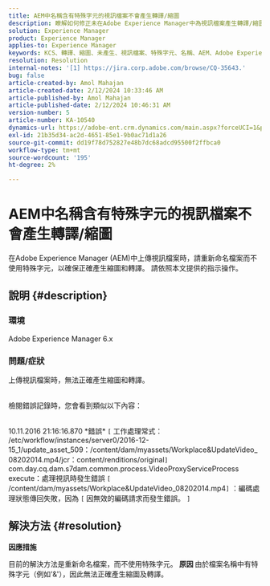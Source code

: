 ```yaml
---
title: AEM中名稱含有特殊字元的視訊檔案不會產生轉譯/縮圖
description: 瞭解如何修正未在Adobe Experience Manager中為視訊檔案產生轉譯/縮圖的問題。
solution: Experience Manager
product: Experience Manager
applies-to: Experience Manager
keywords: KCS、轉譯、縮圖、未產生、視訊檔案、特殊字元、名稱、AEM、Adobe Experience Manager
resolution: Resolution
internal-notes: '[1] https://jira.corp.adobe.com/browse/CQ-35643.'
bug: false
article-created-by: Amol Mahajan
article-created-date: 2/12/2024 10:33:46 AM
article-published-by: Amol Mahajan
article-published-date: 2/12/2024 10:46:31 AM
version-number: 5
article-number: KA-10540
dynamics-url: https://adobe-ent.crm.dynamics.com/main.aspx?forceUCI=1&pagetype=entityrecord&etn=knowledgearticle&id=2d5bf62d-92c9-ee11-9079-6045bd006b4b
exl-id: 21b35d34-ac2d-4651-85e1-9b0ac71d1a26
source-git-commit: dd19f78d752827e48b7dc68adcd95500f2ffbca0
workflow-type: tm+mt
source-wordcount: '195'
ht-degree: 2%

---
```


# AEM中名稱含有特殊字元的視訊檔案不會產生轉譯/縮圖


在Adobe Experience Manager (AEM)中上傳視訊檔案時，請重新命名檔案而不使用特殊字元，以確保正確產生縮圖和轉譯。 請依照本文提供的指示操作。

## 說明 {#description}


### <b>環境</b>

Adobe Experience Manager 6.x



### <b>問題/症狀</b>

上傳視訊檔案時，無法正確產生縮圖和轉譯。

<br>檢閱錯誤記錄時，您會看到類似以下內容：

<br>10.11.2016 21:16:16.870 \*錯誤\* `[` 工作處理常式： /etc/workflow/instances/server0/2016-12-15_1/update_asset_509：/content/dam/myassets/Workplace&amp;UpdateVideo_08202014.mp4/jcr：content/renditions/original`]`  com.day.cq.dam.s7dam.common.process.VideoProxyServiceProcess execute：處理視訊時發生錯誤 `[` /content/dam/myassets/Workplace&amp;UpdateVideo_08202014.mp4`]`  ：編碼處理狀態傳回失敗，因為 `[` 因無效的編碼請求而發生錯誤。 `]`

## 解決方法 {#resolution}


<b>因應措施</b>

目前的解決方法是重新命名檔案，而不使用特殊字元。
<b>原因 </b>
由於檔案名稱中有特殊字元（例如&#39;&amp;&#39;），因此無法正確產生縮圖及轉譯。
